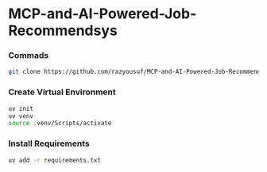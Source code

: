 # MCP-and-AI-Powered-Job-Recommendsys

### Commads

```bash
git clone https://github.com/razyousuf/MCP-and-AI-Powered-Job-Recommendsys
```

### Create Virtual Environment

```bash
uv init
uv venv
source .venv/Scripts/activate
```

### Install Requirements

```bash
uv add -r requirements.txt
```

```bash

```
